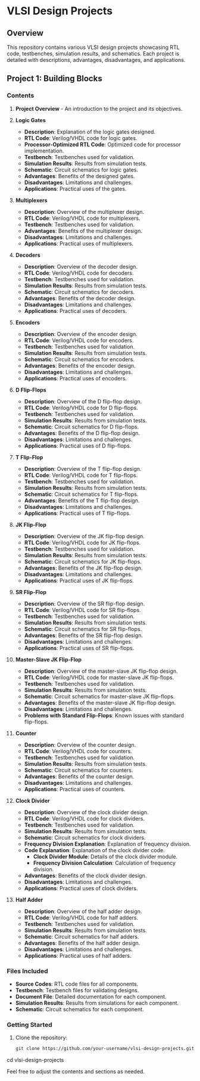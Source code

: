# VLSI Design Projects

## Overview

This repository contains various VLSI design projects showcasing RTL code, testbenches, simulation results, and schematics. Each project is detailed with descriptions, advantages, disadvantages, and applications.

## Project 1: Building Blocks

### Contents

1. **Project Overview** - An introduction to the project and its objectives.
2. **Logic Gates**
   - **Description**: Explanation of the logic gates designed.
   - **RTL Code**: Verilog/VHDL code for logic gates.
   - **Processor-Optimized RTL Code**: Optimized code for processor implementation.
   - **Testbench**: Testbenches used for validation.
   - **Simulation Results**: Results from simulation tests.
   - **Schematic**: Circuit schematics for logic gates.
   - **Advantages**: Benefits of the designed gates.
   - **Disadvantages**: Limitations and challenges.
   - **Applications**: Practical uses of the gates.

3. **Multiplexers**
   - **Description**: Overview of the multiplexer design.
   - **RTL Code**: Verilog/VHDL code for multiplexers.
   - **Testbench**: Testbenches used for validation.
   - **Advantages**: Benefits of the multiplexer design.
   - **Disadvantages**: Limitations and challenges.
   - **Applications**: Practical uses of multiplexers.

4. **Decoders**
   - **Description**: Overview of the decoder design.
   - **RTL Code**: Verilog/VHDL code for decoders.
   - **Testbench**: Testbenches used for validation.
   - **Simulation Results**: Results from simulation tests.
   - **Schematic**: Circuit schematics for decoders.
   - **Advantages**: Benefits of the decoder design.
   - **Disadvantages**: Limitations and challenges.
   - **Applications**: Practical uses of decoders.

5. **Encoders**
   - **Description**: Overview of the encoder design.
   - **RTL Code**: Verilog/VHDL code for encoders.
   - **Testbench**: Testbenches used for validation.
   - **Simulation Results**: Results from simulation tests.
   - **Schematic**: Circuit schematics for encoders.
   - **Advantages**: Benefits of the encoder design.
   - **Disadvantages**: Limitations and challenges.
   - **Applications**: Practical uses of encoders.

6. **D Flip-Flops**
   - **Description**: Overview of the D flip-flop design.
   - **RTL Code**: Verilog/VHDL code for D flip-flops.
   - **Testbench**: Testbenches used for validation.
   - **Simulation Results**: Results from simulation tests.
   - **Schematic**: Circuit schematics for D flip-flops.
   - **Advantages**: Benefits of the D flip-flop design.
   - **Disadvantages**: Limitations and challenges.
   - **Applications**: Practical uses of D flip-flops.

7. **T Flip-Flop**
   - **Description**: Overview of the T flip-flop design.
   - **RTL Code**: Verilog/VHDL code for T flip-flops.
   - **Testbench**: Testbenches used for validation.
   - **Simulation Results**: Results from simulation tests.
   - **Schematic**: Circuit schematics for T flip-flops.
   - **Advantages**: Benefits of the T flip-flop design.
   - **Disadvantages**: Limitations and challenges.
   - **Applications**: Practical uses of T flip-flops.

8. **JK Flip-Flop**
   - **Description**: Overview of the JK flip-flop design.
   - **RTL Code**: Verilog/VHDL code for JK flip-flops.
   - **Testbench**: Testbenches used for validation.
   - **Simulation Results**: Results from simulation tests.
   - **Schematic**: Circuit schematics for JK flip-flops.
   - **Advantages**: Benefits of the JK flip-flop design.
   - **Disadvantages**: Limitations and challenges.
   - **Applications**: Practical uses of JK flip-flops.

9. **SR Flip-Flop**
   - **Description**: Overview of the SR flip-flop design.
   - **RTL Code**: Verilog/VHDL code for SR flip-flops.
   - **Testbench**: Testbenches used for validation.
   - **Simulation Results**: Results from simulation tests.
   - **Schematic**: Circuit schematics for SR flip-flops.
   - **Advantages**: Benefits of the SR flip-flop design.
   - **Disadvantages**: Limitations and challenges.
   - **Applications**: Practical uses of SR flip-flops.

10. **Master-Slave JK Flip-Flop**
    - **Description**: Overview of the master-slave JK flip-flop design.
    - **RTL Code**: Verilog/VHDL code for master-slave JK flip-flops.
    - **Testbench**: Testbenches used for validation.
    - **Simulation Results**: Results from simulation tests.
    - **Schematic**: Circuit schematics for master-slave JK flip-flops.
    - **Advantages**: Benefits of the master-slave JK flip-flop design.
    - **Disadvantages**: Limitations and challenges.
    - **Problems with Standard Flip-Flops**: Known issues with standard flip-flops.

11. **Counter**
    - **Description**: Overview of the counter design.
    - **RTL Code**: Verilog/VHDL code for counters.
    - **Testbench**: Testbenches used for validation.
    - **Simulation Results**: Results from simulation tests.
    - **Schematic**: Circuit schematics for counters.
    - **Advantages**: Benefits of the counter design.
    - **Disadvantages**: Limitations and challenges.
    - **Applications**: Practical uses of counters.

12. **Clock Divider**
    - **Description**: Overview of the clock divider design.
    - **RTL Code**: Verilog/VHDL code for clock dividers.
    - **Testbench**: Testbenches used for validation.
    - **Simulation Results**: Results from simulation tests.
    - **Schematic**: Circuit schematics for clock dividers.
    - **Frequency Division Explanation**: Explanation of frequency division.
    - **Code Explanation**: Explanation of the clock divider code.
      - **Clock Divider Module**: Details of the clock divider module.
      - **Frequency Division Calculation**: Calculation of frequency division.
    - **Advantages**: Benefits of the clock divider design.
    - **Disadvantages**: Limitations and challenges.
    - **Applications**: Practical uses of clock dividers.

13. **Half Adder**
    - **Description**: Overview of the half adder design.
    - **RTL Code**: Verilog/VHDL code for half adders.
    - **Testbench**: Testbenches used for validation.
    - **Simulation Results**: Results from simulation tests.
    - **Schematic**: Circuit schematics for half adders.
    - **Advantages**: Benefits of the half adder design.
    - **Disadvantages**: Limitations and challenges.
    - **Applications**: Practical uses of half adders.

### Files Included
- **Source Codes**: RTL code files for all components.
- **Testbench**: Testbench files for validating designs.
- **Document File**: Detailed documentation for each component.
- **Simulation Results**: Results from simulations for each component.
- **Schematic**: Circuit schematics for each component.

### Getting Started

1. Clone the repository:
   ```bash
   git clone https://github.com/your-username/vlsi-design-projects.git
cd vlsi-design-projects

Feel free to adjust the contents and sections as needed.
